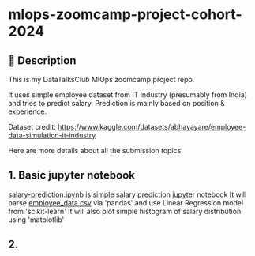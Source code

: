 # mlops-zoomcamp-project-cohort-2024
## 📝 Description
This is my DataTalksClub MlOps zoomcamp project repo. 

It uses simple employee dataset from IT industry (presumably from India) and tries to predict salary. 
Prediction is mainly based on position & experience.

Dataset credit: https://www.kaggle.com/datasets/abhayayare/employee-data-simulation-it-industry

Here are more details about all the submission topics

## 1. Basic jupyter notebook 
[salary-prediction.ipynb](./salary-prediction.ipynb) is simple salary prediction jupyter notebook
It will parse [employee_data.csv](./employee_data.csv) via 'pandas' and use Linear Regression model from 'scikit-learn'
It will also plot simple histogram of salary distribution using 'matplotlib'

## 2. 